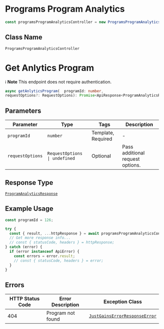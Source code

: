 # Programs Program Analytics

```ts
const programsProgramAnalyticsController = new ProgramsProgramAnalyticsController(client);
```

## Class Name

`ProgramsProgramAnalyticsController`


# Get Anlytics Program

:information_source: **Note** This endpoint does not require authentication.

```ts
async getAnlyticsProgram(  programId: number,
requestOptions?: RequestOptions): Promise<ApiResponse<ProgramAnalyticsResponse>>
```

## Parameters

| Parameter | Type | Tags | Description |
|  --- | --- | --- | --- |
| `programId` | `number` | Template, Required | - |
| `requestOptions` | `RequestOptions \| undefined` | Optional | Pass additional request options. |

## Response Type

[`ProgramAnalyticsResponse`](../../doc/models/program-analytics-response.md)

## Example Usage

```ts
const programId = 126;

try {
  const { result, ...httpResponse } = await programsProgramAnalyticsController.getAnlyticsProgram(programId);
  // Get more response info...
  // const { statusCode, headers } = httpResponse;
} catch (error) {
  if (error instanceof ApiError) {
    const errors = error.result;
    // const { statusCode, headers } = error;
  }
}
```

## Errors

| HTTP Status Code | Error Description | Exception Class |
|  --- | --- | --- |
| 404 | Program not found | [`JustGainsErrorResponseError`](../../doc/models/just-gains-error-response-error.md) |

